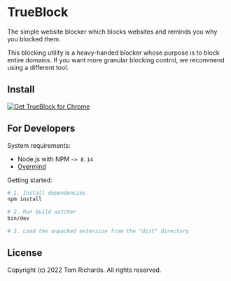 # TrueBlock

The simple website blocker which blocks websites and reminds you why you blocked them.

This blocking utility is a heavy-handed blocker whose purpose is to block entire domains. If you want more granular blocking control, we recommend using a different tool.

## Install

<a href="https://chrome.google.com/webstore/detail/adcbggkgllkljeliabhgmmkmpebhdbno"><img src="https://user-images.githubusercontent.com/3905798/152878025-69a67c54-755c-4581-bc73-a99a70dd267d.png" alt="Get TrueBlock for Chrome"></a>

## For Developers

System requirements:

 - Node.js with NPM `~> 8.14`
 - [Overmind](https://github.com/DarthSim/overmind)

Getting started:

```bash
# 1. Install dependencies
npm install

# 2. Run build watcher
bin/dev

# 3. Load the unpacked extension from the "dist" directory
```

## License

Copyright (c) 2022 Tom Richards. All rights reserved.
